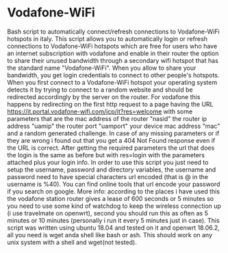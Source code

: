 # Vodafone-WiFi
Bash script to automatically connect/refresh connections to Vodafone-WiFi hotspots in italy. This script allows you to automatically login or refresh connections to Vodafone-WiFi hotspots which are free for users who have an internet subscription with vodafone and enable in their router the option to share their unused bandwidth through a secondary wifi hotspot that has the standard name "Vodafone-WiFi". When you allow to share your bandwidth, you get login credentials to connect to other people's hotspots. When you first connect to a Vodafone-WiFi hotspot your operating system detects it by trying to connect to a random website and should be redirected accordingly by the server on the router. For vodafone this happens by redirecting on the first http request to a page having the URL https://it.portal.vodafone-wifi.com/jcp/it?res=welcome with some parameters that are the mac address of the router "nasid" the router ip address "uamip" the router port "uamport" your device mac address "mac" and a random generated challenge. In case of any missing parameters or if they are wrong i found out that you get a 404 Not Found response even if the URL is correct. After getting the required parameters the url that does the login is the same as before but with res=login with the parameters attached plus your login info. In order to use this script you just need to setup the username, password and directory variables, the username and password need to have special characters url encoded (that is @ in the username is %40). You can find online tools that url encode your password if you search on google. More info: according to the places i have used this the vodafone station router gives a lease of 600 seconds or 5 minutes so you need to use some kind of watchdog to keep the wireless connection up (i use travelmate on openwrt), second you should run this as often as 5 minutes or 10 minutes (personally i run it every 5 minutes just in case). This script was written using ubuntu 18.04 and tested on it and openwrt 18.06.2, all you need is wget anda shell like bash or ash. This should work on any unix system with a shell and wget(not tested).
